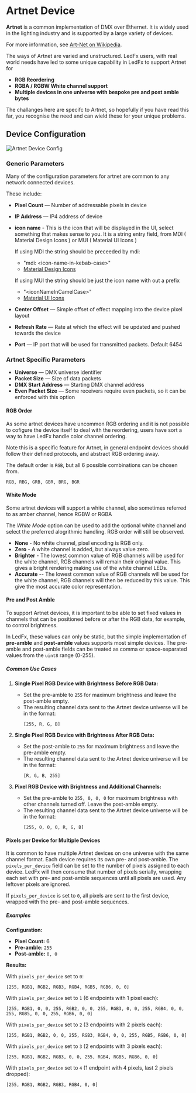 # Artnet Device

**Artnet** is a common implementation of DMX over Ethernet. It is widely
used in the lighting industry and is supported by a large variety of
devices.

For more information, see [Art-Net on
Wikipedia](https://en.wikipedia.org/wiki/Art-Net).

The ways of Artnet are varied and unstructured. LedFx users, with real world needs have led to some unique capability in LedFx to support Artnet for 

- **RGB Reordering**
- **RGBA / RGBW White channel support**
- **Multiple devices in one universe with bespoke pre and post amble bytes**

The challanges here are specifc to Artnet, so hopefully if you have read this far, you recognise the need and can wield these for your unique problems.

## Device Configuration

![Artnet Device Config](/_static/devices/artnet1.png)

### Generic Parameters

Many of the configuration parameters for artnet are common to any network connected devices.

These include:

- **Pixel Count** — Number of addressable pixels in device
- **IP Address** — IP4 address of device 
- **icon name** - This is the icon that will be displayed in the UI, select something that makes sense to you. It is a string entry field, from MDI ( Material Design Icons ) or MUI ( Material UI Icons )

    If using MDI the string should be preceeded by mdi:
    -   "mdi: \<icon-name-in-kebab-case\>"
    -   [Material Design Icons](https://pictogrammers.com/library/mdi/)

    If using MUI the string should be just the icon name with out a prefix
    -   "\<iconNameInCamelCase\>"
    -   [Material UI Icons](https://mui.com/material-ui/material-icons/)

- **Center Offset** — Simple offset of effect mapping into the device pixel layout
- **Refresh Rate** — Rate at which the effect will be updated and pushed towards the device
- **Port** — IP port that will be used for transmitted packets. Default 6454

### Artnet Specific Parameters

- **Universe** — DMX universe identifier
- **Packet Size** — Size of data packets
- **DMX Start Address** — Starting DMX channel address
- **Even Packet Size** — Some receivers require even packets, so it can be enforced with this option

#### RGB Order

As some artnet devices have uncommon RGB ordering and it is not possible to cofigure the device itself to deal with the reordering, users have sort a way to have LedFx handle color channel ordering.

Note this is a specific feature for Artnet, in general endpoint devices should follow their defined protocols, and abstract RGB ordering away.

The default order is `RGB`, but all 6 possible combinations can be chosen from.  

`RGB, RBG, GRB, GBR, BRG, BGR`


#### White Mode

Some artnet devices will support a white channel, also sometimes referred to as amber channel, hence RGBW or RGBA

The *White Mode* option can be used to add the optional white channel and select the preferred alogrithmic handling. RGB order will still be observed.

- **None** - No white channel, pixel encoding is RGB only.
- **Zero** - A white channel is added, but always value zero.
- **Brighter** - The lowest common value of RGB channels will be used for the white channel, RGB channels will remain their original value. This gives a bright rendering making use of the white channel LEDs.
- **Accurate** -- The lowest common value of RGB channels will be used for the white channel, RGB channels will then be reduced by this value. This give the most accurate color representation.

#### Pre and Post Amble

To support Artnet devices, it is important to be able to set fixed
values in channels that can be positioned before or after the RGB data,
for example, to control brightness.

In LedFx, these values can only be static, but the simple implementation
of **pre-amble** and **post-amble** values supports most simple devices.
The pre-amble and post-amble fields can be treated as comma or
space-separated values from the `uint8` range (0-255).

##### Common Use Cases

1. **Single Pixel RGB Device with Brightness Before RGB Data:**
   - Set the pre-amble to `255` for maximum brightness and leave the post-amble empty.
   - The resulting channel data sent to the Artnet device universe will be in the format:
     ```
     [255, R, G, B]
     ```

2. **Single Pixel RGB Device with Brightness After RGB Data:**
   - Set the post-amble to `255` for maximum brightness and leave the pre-amble empty.
   - The resulting channel data sent to the Artnet device universe will be in the format:
     ```
     [R, G, B, 255]
     ```

3. **Pixel RGB Device with Brightness and Additional Channels:**
   - Set the pre-amble to `255, 0, 0, 0` for maximum brightness with other channels turned off. Leave the post-amble empty.
   - The resulting channel data sent to the Artnet device universe will be in the format:
     ```
     [255, 0, 0, 0, R, G, B]
     ```

#### Pixels per Device for Multiple Devices

It is common to have multiple Artnet devices on one universe with the
same channel format. Each device requires its own pre- and post-amble.
The `pixels_per_device` field can be set to the number of pixels assigned to
each device. LedFx will then consume that number of pixels serially,
wrapping each set with pre- and post-amble sequences until all pixels
are used. Any leftover pixels are ignored.

If `pixels_per_device` is set to `0`, all pixels are sent to the first
device, wrapped with the pre- and post-amble sequences.

##### Examples

**Configuration:**
- **Pixel Count:** 6
- **Pre-amble:** `255`
- **Post-amble:** `0, 0`

**Results:**

With `pixels_per_device` set to `0`:

    [255, RGB1, RGB2, RGB3, RGB4, RGB5, RGB6, 0, 0]

With `pixels_per_device` set to `1` (6 endpoints with 1 pixel each):

    [255, RGB1, 0, 0, 255, RGB2, 0, 0, 255, RGB3, 0, 0, 255, RGB4, 0, 0, 255, RGB5, 0, 0, 255, RGB6, 0, 0]

With `pixels_per_device` set to `2` (3 endpoints with 2 pixels each):

    [255, RGB1, RGB2, 0, 0, 255, RGB3, RGB4, 0, 0, 255, RGB5, RGB6, 0, 0]

With `pixels_per_device` set to `3` (2 endpoints with 3 pixels each):

    [255, RGB1, RGB2, RGB3, 0, 0, 255, RGB4, RGB5, RGB6, 0, 0]

With `pixels_per_device` set to `4` (1 endpoint with 4 pixels, last 2 pixels
dropped):

    [255, RGB1, RGB2, RGB3, RGB4, 0, 0]
